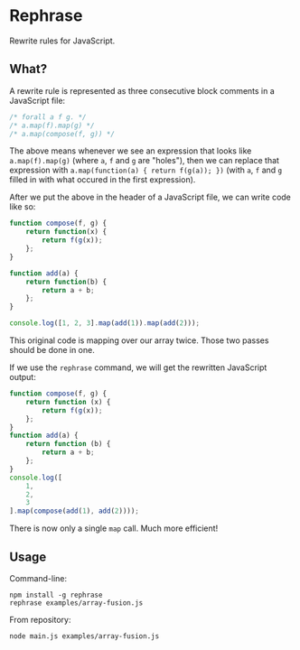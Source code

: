 # Rephrase

Rewrite rules for JavaScript.

## What?

A rewrite rule is represented as three consecutive block comments
in a JavaScript file:

```javascript
/* forall a f g. */
/* a.map(f).map(g) */
/* a.map(compose(f, g)) */
```

The above means whenever we see an expression that looks like
`a.map(f).map(g)` (where `a`, `f` and `g` are "holes"), then we can
replace that expression with `a.map(function(a) { return f(g(a)); })`
(with `a`, `f` and `g` filled in with what occured in the first
expression).

After we put the above in the header of a JavaScript file, we can
write code like so:

```javascript
function compose(f, g) {
    return function(x) {
        return f(g(x));
    };
}

function add(a) {
    return function(b) {
        return a + b;
    };
}

console.log([1, 2, 3].map(add(1)).map(add(2)));
```

This original code is mapping over our array twice. Those two passes
should be done in one.

If we use the `rephrase` command, we will get the rewritten JavaScript
output:

```javascript
function compose(f, g) {
    return function (x) {
        return f(g(x));
    };
}
function add(a) {
    return function (b) {
        return a + b;
    };
}
console.log([
    1,
    2,
    3
].map(compose(add(1), add(2))));
```

There is now only a single `map` call. Much more efficient!

## Usage

Command-line:

    npm install -g rephrase
    rephrase examples/array-fusion.js

From repository:

    node main.js examples/array-fusion.js
